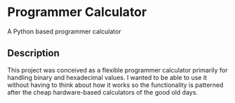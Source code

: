 # Programmer Calculator

A Python based programmer calculator

## Description

This project was conceived as a flexible programmer calculator primarily for handling binary and hexadecimal values.  I 
wanted to be able to use it without having to think about how it works so the functionality is patterned after the cheap
hardware-based calculators of the good old days.